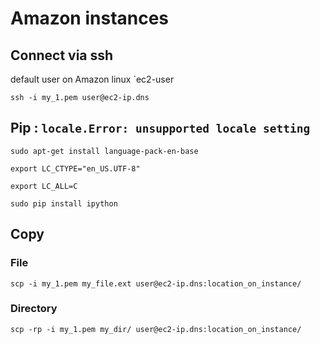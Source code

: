 # Amazon instances

## Connect via ssh

default user on Amazon linux `ec2-user

`ssh -i my_1.pem user@ec2-ip.dns`

## Pip : `locale.Error: unsupported locale setting`

`sudo apt-get install language-pack-en-base`

`export LC_CTYPE="en_US.UTF-8"`

`export LC_ALL=C`

`sudo pip install ipython`


## Copy 

### File

`scp -i my_1.pem my_file.ext user@ec2-ip.dns:location_on_instance/`

### Directory

`scp -rp -i my_1.pem my_dir/ user@ec2-ip.dns:location_on_instance/`
